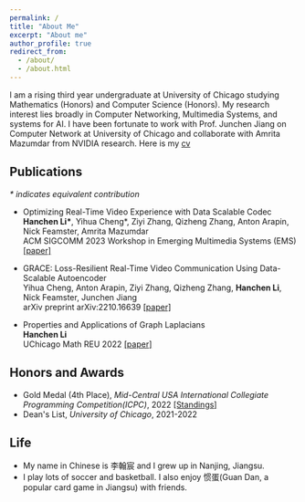 ```yaml
---
permalink: /
title: "About Me"
excerpt: "About me"
author_profile: true
redirect_from: 
  - /about/
  - /about.html
---
```


I am a rising third year undergraduate at University of Chicago studying Mathematics (Honors) and Computer Science (Honors). My research interest lies broadly in Computer Networking, Multimedia Systems, and systems for AI. I have been fortunate to work with Prof. Junchen Jiang on Computer Network at University of Chicago and collaborate with Amrita Mazumdar from NVIDIA research. Here is my [cv]()

## Publications
_* indicates equivalent contribution_
- Optimizing Real-Time Video Experience with Data Scalable Codec <br />
  **Hanchen Li\***, Yihua Cheng\*, Ziyi Zhang, Qizheng Zhang, Anton Arapin, Nick Feamster, Amrita Mazumdar <br />
  ACM SIGCOMM 2023 Workshop in Emerging Multimedia Systems (EMS) [[paper]](https://drive.google.com/file/d/1XT9VYWqhXPbRS1sb2sEVyOcePwErnVOa/view?usp=sharing)

- GRACE: Loss-Resilient Real-Time Video Communication Using Data-Scalable Autoencoder <br />
  Yihua Cheng, Anton Arapin, Ziyi Zhang, Qizheng Zhang, **Hanchen Li**, Nick Feamster, Junchen Jiang <br />
  arXiv preprint arXiv:2210.16639 [[paper]](https://arxiv.org/abs/2210.16639)

- Properties and Applications of Graph Laplacians <br />
  **Hanchen Li** <br />
  UChicago Math REU 2022 [[paper]](http://math.uchicago.edu/~may/REU2022/REUPapers/Li,Hanchen.pdf) <br />


## Honors and Awards
* Gold Medal (4th Place), *Mid-Central USA International Collegiate Programming Competition(ICPC)*, 2022
  [[Standings]](https://mcpc22.kattis.com/contests/mcpc22/standings)
* Dean's List, *University of Chicago*, 2021-2022

## Life
* My name in Chinese is 李翰宸 and I grew up in Nanjing, Jiangsu.
* I play lots of soccer and basketball. I also enjoy 惯蛋(Guan Dan, a popular card game in Jiangsu) with friends.
